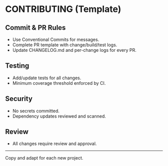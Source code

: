 # CONTRIBUTING (Template)

## Commit & PR Rules
- Use Conventional Commits for messages.
- Complete PR template with change/build/test logs.
- Update CHANGELOG.md and per-change logs for every PR.

## Testing
- Add/update tests for all changes.
- Minimum coverage threshold enforced by CI.

## Security
- No secrets committed.
- Dependency updates reviewed and scanned.

## Review
- All changes require review and approval.

---
Copy and adapt for each new project.
